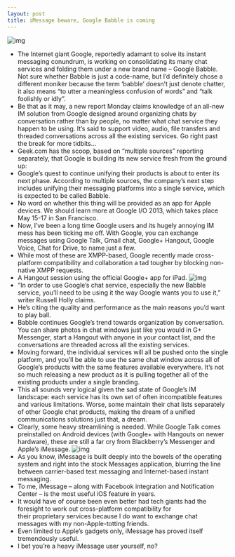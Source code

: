 ```yaml
---
layout: post
title: iMessage beware, Google Babble is coming
---
```

![img](http://media.idownloadblog.com/wp-content/uploads/2013/03/Google-Babble-icon-small.png)
* The Internet giant Google, reportedly adamant to solve its instant messaging conundrum, is working on consolidating its many chat services and folding them under a new brand name – Google Babble. Not sure whether Babble is just a code-name, but I’d definitely chose a different moniker because the term ‘babble’ doesn’t just denote chatter, it also means “to utter a meaningless confusion of words” and “talk foolishly or idly”.
* Be that as it may, a new report Monday claims knowledge of an all-new IM solution from Google designed around organizing chats by conversation rather than by people, no matter what chat service they happen to be using. It’s said to support video, audio, file transfers and threaded conversations across all the existing services. Go right past the break for more tidbits…
* Geek.com has the scoop, based on “multiple sources” reporting separately, that Google is building its new service fresh from the ground up:
* Google’s quest to continue unifying their products is about to enter its next phase. According to multiple sources, the company’s next step includes unifying their messaging platforms into a single service, which is expected to be called Babble.
* No word on whether this thing will be provided as an app for Apple devices. We should learn more at Google I/O 2013, which takes place May 15-17 in San Francisco.
* Now, I’ve been a long time Google users and its hugely annoying IM mess has been ticking me off. With Google, you can exchange messages using Google Talk, Gmail chat, Google+ Hangout, Google Voice, Chat for Drive, to name just a few.
* While most of these are XMPP-based, Google recently made cross-platform compatibility and collaboration a tad tougher by blocking non-native XMPP requests.
* A Hangout session using the official Google+ app for iPad.
![img](http://media.idownloadblog.com/wp-content/uploads/2012/07/google+-hangouts-ipad.jpeg)
* “In order to use Google’s chat service, especially the new Babble service, you’ll need to be using it the way Google wants you to use it,” writer Russell Holly claims.
* He’s citing the quality and performance as the main reasons you’d want to play ball.
* Babble continues Google’s trend towards organization by conversation. You can share photos in chat windows just like you would in G+ Messenger, start a Hangout with anyone in your contact list, and the conversations are threaded across all the existing services.
* Moving forward, the individual services will all be pushed onto the single platform, and you’ll be able to use the same chat window across all of Google’s products with the same features available everywhere. It’s not so much releasing a new product as it is pulling together all of the existing products under a single branding.
* This all sounds very logical given the sad state of Google’s IM landscape: each service has its own set of often incompatible features and various limitations. Worse, some maintain their chat lists separately of other Google chat products, making the dream of a unified communications solutions just that, a dream.
* Clearly, some heavy streamlining is needed. While Google Talk comes preinstalled on Android devices (with Google+ with Hangouts on newer hardware), these are still a far cry from Blackberry’s Messenger and Apple’s iMessage.
![img](http://media.idownloadblog.com/wp-content/uploads/2012/08/iOS-5-iMessage-People-iPhone-iPod-touch-iPad.jpg)
* As you know, iMessage is built deeply into the bowels of the operating system and right into the stock Messages application, blurring the line between carrier-based text messaging and Internet-based instant messaging.
* To me, iMessage – along with Facebook integration and Notification Center – is the most useful iOS feature in years.
* It would have of course been even better had tech giants had the foresight to work out cross-platform compatibility for their proprietary services because I do want to exchange chat messages with my non-Apple-totting friends.
* Even limited to Apple’s gadgets only, iMessage has proved itself tremendously useful.
* I bet you’re a heavy iMessage user yourself, no?

